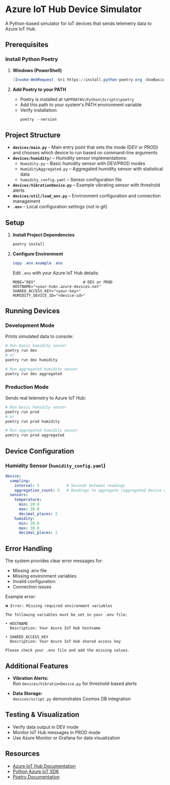 # Azure IoT Hub Device Simulator

A Python-based simulator for IoT devices that sends telemetry data to Azure IoT Hub.

## Prerequisites

### Install Python Poetry

1. **Windows (PowerShell)**
   ```powershell
   (Invoke-WebRequest -Uri https://install.python-poetry.org -UseBasicParsing).Content | python -
   ```

2. **Add Poetry to your PATH**
   - Poetry is installed at `%APPDATA%\Python\Scripts\poetry`
   - Add this path to your system's PATH environment variable
   - Verify installation:
     ```powershell
     poetry --version
     ```

## Project Structure

- **`devices/main.py`** – Main entry point that sets the mode (DEV or PROD) and chooses which device to run based on command-line arguments
- **`devices/humidity/`** – Humidity sensor implementations:
  - `Humidity.py` – Basic humidity sensor with DEV/PROD modes
  - `HumidityAggregated.py` – Aggregated humidity sensor with statistical data
  - `humidity_config.yaml` – Sensor configuration file
- **`devices/VibrationDevice.py`** – Example vibrating sensor with threshold alerts
- **`devices/util/load_env.py`** – Environment configuration and connection management
- **`.env`** – Local configuration settings (not in git)

## Setup

1. **Install Project Dependencies**
   ```powershell
   poetry install
   ```

2. **Configure Environment**
   ```powershell
   copy .env.example .env
   ```

   Edit `.env` with your Azure IoT Hub details:
   ```env
   MODE="DEV"                     # DEV or PROD
   HOSTNAME="<your-hub>.azure-devices.net"
   SHARED_ACCESS_KEY="<your-key>"
   HUMIDITY_DEVICE_ID="<device-id>"
   ```

## Running Devices

### Development Mode
Prints simulated data to console:

```powershell
# Run basic humidity sensor
poetry run dev
# or
poetry run dev humidity

# Run aggregated humidity sensor
poetry run dev aggregated
```

### Production Mode
Sends real telemetry to Azure IoT Hub:

```powershell
# Run basic humidity sensor
poetry run prod
# or
poetry run prod humidity

# Run aggregated humidity sensor
poetry run prod aggregated
```

## Device Configuration

### Humidity Sensor (`humidity_config.yaml`)
```yaml
device:
  sampling:
    interval: 5            # Seconds between readings
    aggregation_count: 5   # Readings to aggregate (aggregated device only)
  sensors:
    temperature:
      min: 20.0
      max: 30.0
      decimal_places: 2
    humidity:
      min: 20.0
      max: 30.0
      decimal_places: 2
```

## Error Handling

The system provides clear error messages for:
- Missing .env file
- Missing environment variables
- Invalid configuration
- Connection issues

Example error:
```
❌ Error: Missing required environment variables

The following variables must be set in your .env file:

• HOSTNAME
  Description: Your Azure IoT Hub hostname

• SHARED_ACCESS_KEY
  Description: Your Azure IoT Hub shared access key

Please check your .env file and add the missing values.
```

## Additional Features

- **Vibration Alerts:**  
  Run `devices/VibrationDevice.py` for threshold-based alerts

- **Data Storage:**  
  `devices/script.py` demonstrates Cosmos DB integration

## Testing & Visualization

- Verify data output in DEV mode
- Monitor IoT Hub messages in PROD mode
- Use Azure Monitor or Grafana for data visualization

## Resources

- [Azure IoT Hub Documentation](https://learn.microsoft.com/en-us/azure/iot-hub/)
- [Python Azure IoT SDK](https://github.com/Azure/azure-iot-sdk-python)
- [Poetry Documentation](https://python-poetry.org/docs/)